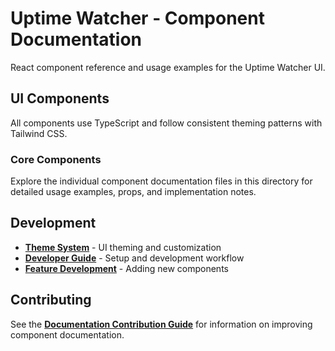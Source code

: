 # Uptime Watcher - Component Documentation

React component reference and usage examples for the Uptime Watcher UI.

## UI Components

All components use TypeScript and follow consistent theming patterns with Tailwind CSS.

### Core Components

Explore the individual component documentation files in this directory for detailed usage examples, props, and implementation notes.

## Development

- **[Theme System](../guides/Theme-Usage)** - UI theming and customization
- **[Developer Guide](../guides/Developer-Guide)** - Setup and development workflow
- **[Feature Development](../guides/Feature-Development-Guide)** - Adding new components

## Contributing

See the **[Documentation Contribution Guide](../guides/Documentation-Contribution)** for information on improving component documentation.
